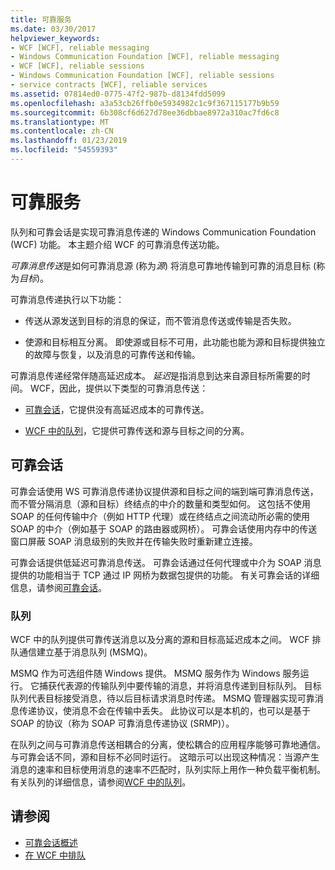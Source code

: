 ```yaml
---
title: 可靠服务
ms.date: 03/30/2017
helpviewer_keywords:
- WCF [WCF], reliable messaging
- Windows Communication Foundation [WCF], reliable messaging
- WCF [WCF], reliable sessions
- Windows Communication Foundation [WCF], reliable sessions
- service contracts [WCF], reliable services
ms.assetid: 07814ed0-0775-47f2-987b-d8134fdd5099
ms.openlocfilehash: a3a53cb26ffb0e5934982c1c9f367115177b9b59
ms.sourcegitcommit: 6b308cf6d627d78ee36dbbae8972a310ac7fd6c8
ms.translationtype: MT
ms.contentlocale: zh-CN
ms.lasthandoff: 01/23/2019
ms.locfileid: "54559393"
---
```

# <a name="reliable-services"></a>可靠服务
队列和可靠会话是实现可靠消息传递的 Windows Communication Foundation (WCF) 功能。 本主题介绍 WCF 的可靠消息传送功能。  
  
 *可靠消息传送*是如何可靠消息源 (称为*源*) 将消息可靠地传输到可靠的消息目标 (称为*目标*)。  
  
 可靠消息传递执行以下功能：  
  
-   传送从源发送到目标的消息的保证，而不管消息传送或传输是否失败。  
  
-   使源和目标相互分离。 即使源或目标不可用，此功能也能为源和目标提供独立的故障与恢复，以及消息的可靠传送和传输。  
  
 可靠消息传递经常伴随高延迟成本。 *延迟*是指消息到达来自源目标所需要的时间。 WCF，因此，提供以下类型的可靠消息传送：  
  
-   [可靠会话](../../../docs/framework/wcf/feature-details/reliable-sessions.md)，它提供没有高延迟成本的可靠传送。  
  
-   [WCF 中的队列](../../../docs/framework/wcf/feature-details/queues-in-wcf.md)，它提供可靠传送和源与目标之间的分离。  
  
## <a name="reliable-sessions"></a>可靠会话  
 可靠会话使用 WS 可靠消息传递协议提供源和目标之间的端到端可靠消息传送，而不管分隔消息（源和目标）终结点的中介的数量和类型如何。 这包括不使用 SOAP 的任何传输中介（例如 HTTP 代理）或在终结点之间流动所必需的使用 SOAP 的中介（例如基于 SOAP 的路由器或网桥）。 可靠会话使用内存中的传送窗口屏蔽 SOAP 消息级别的失败并在传输失败时重新建立连接。  
  
 可靠会话提供低延迟可靠消息传送。 可靠会话通过任何代理或中介为 SOAP 消息提供的功能相当于 TCP 通过 IP 网桥为数据包提供的功能。 有关可靠会话的详细信息，请参阅[可靠会话](../../../docs/framework/wcf/feature-details/reliable-sessions.md)。  
  
### <a name="queues"></a>队列  
 WCF 中的队列提供可靠传送消息以及分离的源和目标高延迟成本之间。 WCF 排队通信建立基于消息队列 (MSMQ)。  
  
 MSMQ 作为可选组件随 Windows 提供。 MSMQ 服务作为 Windows 服务运行。 它捕获代表源的传输队列中要传输的消息，并将消息传递到目标队列。 目标队列代表目标接受消息，待以后目标请求消息时传递。 MSMQ 管理器实现可靠消息传递协议，使消息不会在传输中丢失。 此协议可以是本机的，也可以是基于 SOAP 的协议（称为 SOAP 可靠消息传递协议 (SRMP)）。  
  
 在队列之间与可靠消息传送相耦合的分离，使松耦合的应用程序能够可靠地通信。 与可靠会话不同，源和目标不必同时运行。 这暗示可以出现这种情况：当源产生消息的速率和目标使用消息的速率不匹配时，队列实际上用作一种负载平衡机制。 有关队列的详细信息，请参阅[WCF 中的队列](../../../docs/framework/wcf/feature-details/queues-in-wcf.md)。  
  
## <a name="see-also"></a>请参阅
- [可靠会话概述](../../../docs/framework/wcf/feature-details/reliable-sessions-overview.md)
- [在 WCF 中排队](../../../docs/framework/wcf/feature-details/queuing-in-wcf.md)
